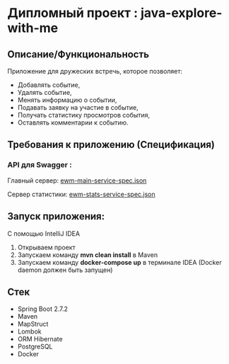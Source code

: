 # Дипломный проект : java-explore-with-me

## Описание/Функциональность

Приложение для дружеских встречь, которое позволяет:
- Добавлять событие, 
- Удалять событие, 
- Менять информацию о событии, 
- Подавать заявку на участие в событие, 
- Получать статистику просмотров события, 
- Оставлять комментарии к событию.

## Требования к приложению (Спецификация) 
### API для Swagger :

Главный сервер: [ewm-main-service-spec.json](https://github.com/AlexKlinkov/explore-with-me/blob/main/ewm-main-service-spec.json)

Сервер статистики: [ewm-stats-service-spec.json](https://github.com/AlexKlinkov/explore-with-me/blob/main/ewm-stats-service-spec.json)

## Запуск приложения:

С помощью IntelliJ IDEA

1. Открываем проект
2. Запускаем команду **mvn clean install** в Maven
3. Запускаем команду **docker-compose up** в терминале IDEA (Docker daemon должен быть запущен)

## Стек

- Spring Boot 2.7.2
- Maven
- MapStruct
- Lombok
- ORM Hibernate
- PostgreSQL
- Docker
